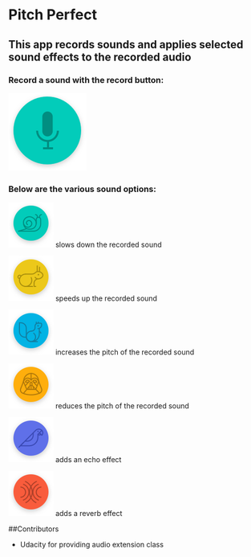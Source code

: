 #  Pitch Perfect

## This app records sounds and applies selected sound effects to the recorded audio

### Record a sound with the record button: 
![record](https://github.com/BrentMifsud/Pitch-Perfect/blob/master/Pitch%20Perfect/Assets.xcassets/Record.imageset/Record.png)

### Below are the various sound options:
![slow](https://github.com/BrentMifsud/Pitch-Perfect/blob/master/Pitch%20Perfect/Assets.xcassets/Slow.imageset/Slow.png)  slows down the recorded sound 

![fast](https://github.com/BrentMifsud/Pitch-Perfect/blob/master/Pitch%20Perfect/Assets.xcassets/Fast.imageset/Fast.png) speeds up the recorded sound

![high pitch](https://github.com/BrentMifsud/Pitch-Perfect/blob/master/Pitch%20Perfect/Assets.xcassets/HighPitch.imageset/HighPitch.png) increases the pitch of the recorded sound

![low pitch](https://github.com/BrentMifsud/Pitch-Perfect/blob/master/Pitch%20Perfect/Assets.xcassets/LowPitch.imageset/LowPitch.png) reduces the pitch of the recorded sound

![echo](https://github.com/BrentMifsud/Pitch-Perfect/blob/master/Pitch%20Perfect/Assets.xcassets/Echo.imageset/Echo.png) adds an echo effect 

![reverb](https://github.com/BrentMifsud/Pitch-Perfect/blob/master/Pitch%20Perfect/Assets.xcassets/Reverb.imageset/Reverb.png) adds a reverb effect

##Contributors
- Udacity for providing audio extension class

